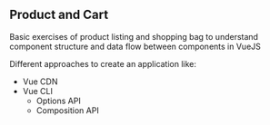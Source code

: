 
## Product and Cart

Basic exercises of product listing and shopping bag to understand component structure and data flow between components in VueJS

Different approaches to create an application like:
- Vue CDN
- Vue CLI 
  - Options API
  - Composition API